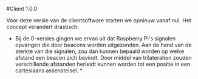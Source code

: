 #Client 1.0.0

Voor deze versie van de clientsoftware starten we opnieuw vanaf nul. Het concept verandert drastisch:
* Bij de 0-versies gingen we ervan uit dat Raspberry Pi's signalen opvangen die door beacons worden uitgezonden. Aan de hand van de sterkte van die signalen, zou dan kunnen bepaald worden op welke afstand een beacon zich bevindt. Door middel van trilateration zouden verschillende afstanden herleidt kunnen worden tot een positie in een cartesiaans assenstelsel.
  * 		
